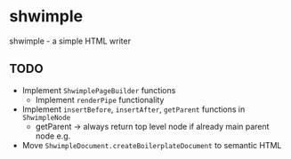 # shwimple

 shwimple - a simple HTML writer

## TODO

- Implement `ShwimplePageBuilder` functions
  - Implement `renderPipe` functionality
- Implement `insertBefore`, `insertAfter`, `getParent` functions in `ShwimpleNode`
  - getParent -> always return top level node if already main parent node e.g. <html></html>
- Move `ShwimpleDocument.createBoilerplateDocument` to semantic HTML
